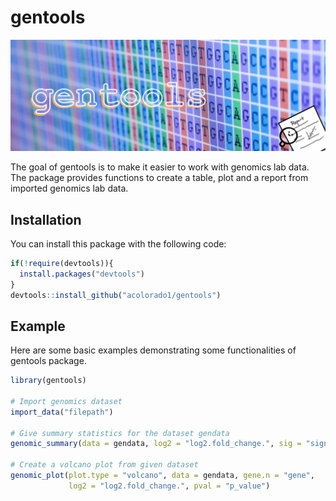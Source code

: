 # gentools

![gentools](gentools.png)

The goal of gentools is to make it easier to work with genomics lab data. The package provides
functions to create a table, plot and a report from imported genomics lab data.

## Installation

You can install this package with the following code:

``` r
if(!require(devtools)){
  install.packages("devtools")
}
devtools::install_github("acolorado1/gentools")
```

## Example

Here are some basic examples demonstrating some functionalities of gentools package.

``` r
library(gentools)

# Import genomics dataset
import_data("filepath")

# Give summary statistics for the dataset gendata
genomic_summary(data = gendata, log2 = "log2.fold_change.", sig = "significant")

# Create a volcano plot from given dataset
genomic_plot(plot.type = "volcano", data = gendata, gene.n = "gene",
             log2 = "log2.fold_change.", pval = "p_value")

```

